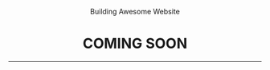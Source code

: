 <!DOCTYPE html>
<hmtl>
    <head>
        <meta charset="utf-8">
        <title>Coming Soon Page Design</title>
        <link rel="stylesheet" type="text/css" href="style.css">
        <link href="https://fonts.googleapis.com/css?family=Fira+Sans" rel="stylesheet">
    </head>
    <body>
        <header>
            <div class="Soon">
            <p>Building Awesome Website</p>
            <h1>COMING SOON</h1>
            <hr>
            <p id="launch"></p>
            </div>
        </header>
    </body>
    
    
    
 <script>
 var countDownDate = new Date ("July 20, 2023 00:00:00").getTime();

 var x = setInterval(function() {

 var now = new Date ().getTime();

 var distance = countDownDate - now;

 var days = Math.floor (distance /(1000*60*60*24));
         var hours = Math.floor ((distance % (1000*60*60*24)) / (1000*60*60));
          var minutes = Math.floor ((distance % (1000*60*60)) / (1000*60));
           var seconds = Math.floor ((distance % (1000*60)) / 1000);

document.getElementById("launch").innerHTML=days + "d " + hours + "h " + minutes + "m " + seconds + "s";
    
if (distance < 0) {
    clearInterval(x);
    document.getElementById('launch').innerHTML="EXPIRED";
    }
            
}, 1000);
    
</script>
</hmtl>
